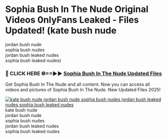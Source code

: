 # Sophia Bush In The Nude Original Videos 0nlyFans Leaked - Files Updated! (kate bush nude<br>
jordan bush nude<br>
sophia bush nudes<br>
jordan bush leaked nudes<br>
sophia bush leaked nudes)

<h3>🔴 CLICK HERE 🌐==►► <a href="https://tinyurl.com/2p9ay9w9" rel="nofollow">Sophia Bush In The Nude Updated Files</a></h3>

Get Sophia Bush In The Nude and all content. Now you can access all videos and pictures of Sophia Bush In The Nude. New Updated Files 2025!

[![kate bush nude<br>
jordan bush nude<br>
sophia bush nudes<br>
jordan bush leaked nudes<br>
sophia bush leaked nudes](https://i.imgur.com/KQgVmj3.gif)](https://tinyurl.com/2p9ay9w9)
kate bush nude<br>
jordan bush nude<br>
sophia bush nudes<br>
jordan bush leaked nudes<br>
sophia bush leaked nudes